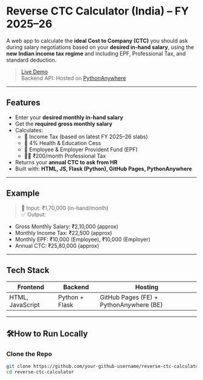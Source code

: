 # Reverse CTC Calculator (India) – FY 2025–26

A web app to calculate the **ideal Cost to Company (CTC)** you should ask during salary negotiations based on your **desired in-hand salary**, using the **new Indian income tax regime** and including EPF, Professional Tax, and standard deduction.

>  [Live Demo](https://your-github-username.github.io/reverse-ctc-calculator/)  
>  Backend API: Hosted on [PythonAnywhere](https://yourusername.pythonanywhere.com/calculate)

---

## Features

- Enter your **desired monthly in-hand salary**
- Get the **required gross monthly salary**
- Calculates:
  - 💸 Income Tax (based on latest FY 2025–26 slabs)
  - 🧾 4% Health & Education Cess
  - 🏦 Employee & Employer Provident Fund (EPF)
  - 🧑‍💼 ₹200/month Professional Tax
- Returns your **annual CTC to ask from HR**
- Built with: **HTML, JS, Flask (Python), GitHub Pages, PythonAnywhere**

---

## Example

> 🎯 Input: ₹1,70,000 (in-hand/month)  
> ✅ Output:
- Gross Monthly Salary: ₹2,10,000 (approx)
- Monthly Income Tax: ₹22,500 (approx)
- Monthly EPF: ₹10,000 (Employee), ₹10,000 (Employer)
- Annual CTC: ₹25,80,000 (approx)

---

## Tech Stack

| Frontend         | Backend            | Hosting               |
|------------------|--------------------|------------------------|
| HTML, JavaScript | Python + Flask     | GitHub Pages (FE) + PythonAnywhere (BE) |

---

## 🛠How to Run Locally

### Clone the Repo
```bash
git clone https://github.com/your-github-username/reverse-ctc-calculator.git
cd reverse-ctc-calculator
